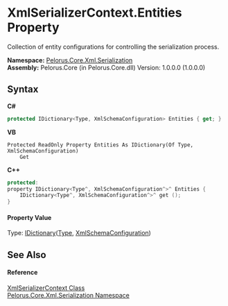 # XmlSerializerContext.Entities Property 
 

Collection of entity configurations for controlling the serialization process.

**Namespace:**&nbsp;<a href="9052B9D6">Pelorus.Core.Xml.Serialization</a><br />**Assembly:**&nbsp;Pelorus.Core (in Pelorus.Core.dll) Version: 1.0.0.0 (1.0.0.0)

## Syntax

**C#**<br />
``` C#
protected IDictionary<Type, XmlSchemaConfiguration> Entities { get; }
```

**VB**<br />
``` VB
Protected ReadOnly Property Entities As IDictionary(Of Type, XmlSchemaConfiguration)
	Get
```

**C++**<br />
``` C++
protected:
property IDictionary<Type^, XmlSchemaConfiguration^>^ Entities {
	IDictionary<Type^, XmlSchemaConfiguration^>^ get ();
}
```


#### Property Value
Type: <a href="http://msdn2.microsoft.com/en-us/library/s4ys34ea" target="_blank">IDictionary</a>(<a href="http://msdn2.microsoft.com/en-us/library/42892f65" target="_blank">Type</a>, <a href="4EE6CF69">XmlSchemaConfiguration</a>)

## See Also


#### Reference
<a href="859B939D">XmlSerializerContext Class</a><br /><a href="9052B9D6">Pelorus.Core.Xml.Serialization Namespace</a><br />